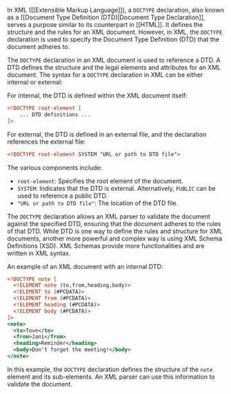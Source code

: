 In XML ([[Extensible Markup Language]]), a `DOCTYPE` declaration, also known as a [[Document Type Definition (DTD)|Document Type Declaration]], serves a purpose similar to its counterpart in [[HTML]]. It defines the structure and the rules for an XML document. However, in XML, the `DOCTYPE` declaration is used to specify the Document Type Definition (DTD) that the document adheres to.

The `DOCTYPE` declaration in an XML document is used to reference a DTD. A DTD defines the structure and the legal elements and attributes for an XML document. The syntax for a `DOCTYPE` declaration in XML can be either internal or external:

For internal, the DTD is defined within the XML document itself:

```xml
<!DOCTYPE root-element [
    ... DTD definitions ...
]>
```

For external, the DTD is defined in an external file, and the declaration references the external file:

```xml
<!DOCTYPE root-element SYSTEM "URL or path to DTD file">
```

The various components include:

- `root-element`: Specifies the root element of the document.
- `SYSTEM`: Indicates that the DTD is external. Alternatively, `PUBLIC` can be used to reference a public DTD.
- `"URL or path to DTD file"`: The location of the DTD file.

The `DOCTYPE` declaration allows an XML parser to validate the document against the specified DTD, ensuring that the document adheres to the rules of that DTD. While DTD is one way to define the rules and structure for XML documents, another more powerful and complex way is using XML Schema Definitions (XSD). XML Schemas provide more functionalities and are written in XML syntax.

An example of an XML document with an internal DTD:

```xml
<!DOCTYPE note [
  <!ELEMENT note (to,from,heading,body)>
  <!ELEMENT to (#PCDATA)>
  <!ELEMENT from (#PCDATA)>
  <!ELEMENT heading (#PCDATA)>
  <!ELEMENT body (#PCDATA)>
]>
<note>
  <to>Tove</to>
  <from>Jani</from>
  <heading>Reminder</heading>
  <body>Don't forget the meeting!</body>
</note>
```

In this example, the `DOCTYPE` declaration defines the structure of the `note` element and its sub-elements. An XML parser can use this information to validate the document.
